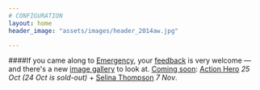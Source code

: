 ```yaml
---
# CONFIGURATION
layout: home
header_image: "assets/images/header_2014aw.jpg"

---
```

####If you came along to [Emergency](/current/2014-emergency), your [feedback](http://habarts.wufoo.eu/forms/feedback) is very welcome — and there's a new [image gallery](/galleries/2014-emergency) to look at. [Coming soon](/current/2014-autumnwinter): [Action Hero](/current/2014-autumnwinter/actionhero) *25 Oct (24 Oct is sold-out)* + [Selina Thompson](/current/2014-autumnwinter/thompson) *7 Nov*.
